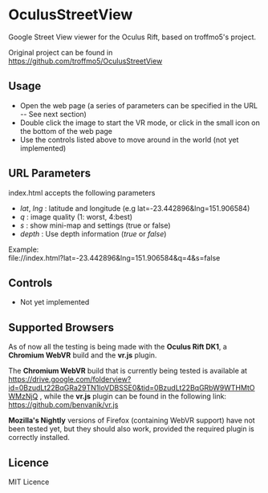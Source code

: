 OculusStreetView
================

Google Street View viewer for the Oculus Rift, based on troffmo5's project.

Original project can be found in https://github.com/troffmo5/OculusStreetView

Usage
-------------
- Open the web page (a series of parameters can be specified in the URL -- See next section) 
- Double click the image to start the VR mode, or click in the small icon on the bottom of the web page
- Use the controls listed above to move around in the world (not yet implemented)

URL Parameters
-------------
index.html accepts the following parameters

- *lat*, *lng* : latitude and longitude (e.g lat=-23.442896&lng=151.906584)
- *q* : image quality (1: worst, 4:best)
- *s* : show mini-map and settings (true or false)
- *depth* : Use depth information (*true* or *false*)

Example:  
file://index.html?lat=-23.442896&lng=151.906584&q=4&s=false

Controls
-------------
- Not yet implemented

Supported Browsers
-------------

As of now all the testing is being made with the **Oculus Rift DK1**, a **Chromium WebVR** build and the **vr.js** plugin.

The **Chromium WebVR** build that is currently being tested is available at
https://drive.google.com/folderview?id=0BzudLt22BqGRa29TN1loVDBSSE0&tid=0BzudLt22BqGRbW9WTHMtOWMzNjQ , while the **vr.js**
plugin can be found in the following link: https://github.com/benvanik/vr.js

**Mozilla's Nightly** versions of Firefox (containing WebVR support) have not been tested yet, but they should also work,
provided the required plugin is correctly installed.

Licence
-------------
MIT Licence
